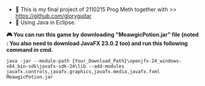 - 📌 This is my final project of 2110215 Prog Meth together with >> https://github.com/gloryguitar
- 🔧 Using Java in Eclipse.

**🎮 You can run this game by downloading "MeawgicPotion.jar" file (noted : You also need to download JavaFX 23.0.2 too) and run this following command in cmd.**

```java -jar --module-path {Your_Download_Path}\openjfx-24_windows-x64_bin-sdk\javafx-sdk-24\lib --add-modules javafx.controls,javafx.graphics,javafx.media,javafx.fxml MeawgicPotion.jar ```
